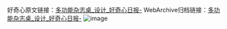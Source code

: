好奇心原文链接：[多功能杂志桌_设计_好奇心日报-](https://www.qdaily.com/articles/2804.html)
WebArchive归档链接：[多功能杂志桌_设计_好奇心日报-](http://web.archive.org/web/20190623151510/https://www.qdaily.com/articles/2804.html)
![image](http://ww3.sinaimg.cn/large/007d5XDply1g3v6kvkj8lj30u04i27rp)